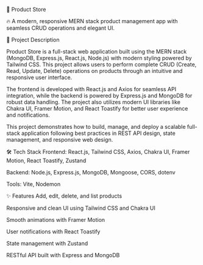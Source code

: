 🛒 Product Store

🔥 A modern, responsive MERN stack product management app with seamless CRUD operations and elegant UI.

📄 Project Description

Product Store is a full-stack web application built using the MERN stack (MongoDB, Express.js, React.js, Node.js) with modern styling powered by Tailwind CSS. This project allows users to perform complete CRUD (Create, Read, Update, Delete) operations on products through an intuitive and responsive user interface.

The frontend is developed with React.js and Axios for seamless API integration, while the backend is powered by Express.js and MongoDB for robust data handling. The project also utilizes modern UI libraries like Chakra UI, Framer Motion, and React Toastify for better user experience and notifications.

This project demonstrates how to build, manage, and deploy a scalable full-stack application following best practices in REST API design, state management, and responsive web design.

🛠 Tech Stack
Frontend: React.js, Tailwind CSS, Axios, Chakra UI, Framer Motion, React Toastify, Zustand

Backend: Node.js, Express.js, MongoDB, Mongoose, CORS, dotenv

Tools: Vite, Nodemon

✨ Features
Add, edit, delete, and list products

Responsive and clean UI using Tailwind CSS and Chakra UI

Smooth animations with Framer Motion

User notifications with React Toastify

State management with Zustand

RESTful API built with Express and MongoDB
